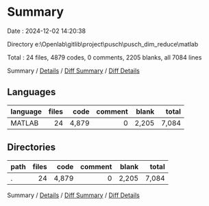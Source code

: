 # Summary

Date : 2024-12-02 14:20:38

Directory e:\\Openlab\\gitlib\\project\\pusch\\pusch_dim_reduce\\matlab

Total : 24 files,  4879 codes, 0 comments, 2205 blanks, all 7084 lines

Summary / [Details](details.md) / [Diff Summary](diff.md) / [Diff Details](diff-details.md)

## Languages
| language | files | code | comment | blank | total |
| :--- | ---: | ---: | ---: | ---: | ---: |
| MATLAB | 24 | 4,879 | 0 | 2,205 | 7,084 |

## Directories
| path | files | code | comment | blank | total |
| :--- | ---: | ---: | ---: | ---: | ---: |
| . | 24 | 4,879 | 0 | 2,205 | 7,084 |

Summary / [Details](details.md) / [Diff Summary](diff.md) / [Diff Details](diff-details.md)